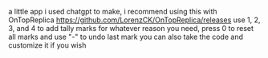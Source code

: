 a little app i used chatgpt to make, i recommend using this with OnTopReplica https://github.com/LorenzCK/OnTopReplica/releases
use 1, 2, 3, and 4 to add tally marks for whatever reason you need, press 0 to reset all marks and use "-" to undo last mark
you can also take the code and customize it if you wish
